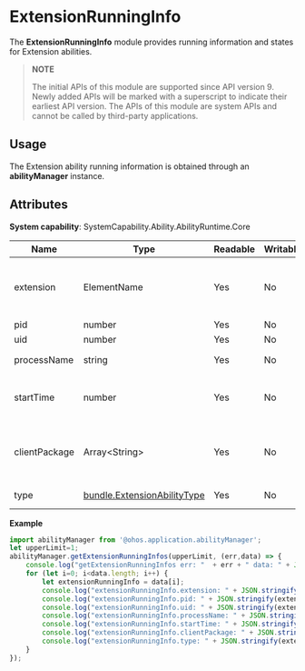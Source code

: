 # ExtensionRunningInfo

The **ExtensionRunningInfo** module provides running information and states for Extension abilities.

> **NOTE**
> 
> The initial APIs of this module are supported since API version 9. Newly added APIs will be marked with a superscript to indicate their earliest API version.
> The APIs of this module are system APIs and cannot be called by third-party applications.

## Usage

The Extension ability running information is obtained through an **abilityManager** instance.

## Attributes

**System capability**: SystemCapability.Ability.AbilityRuntime.Core

| Name| Type| Readable| Writable| Description|
| -------- | -------- | -------- | -------- | -------- |
| extension | ElementName | Yes| No| Information that matches an Extension ability.|
| pid | number | Yes| No| Process ID.|
| uid | number | Yes| No| User ID.|
| processName | string | Yes| No| Process name.|
| startTime | number | Yes| No| Start time of the Extension ability.|
| clientPackage | Array&lt;String&gt; | Yes| No| Names of all packages in the process.|
| type | [bundle.ExtensionAbilityType](js-apis-Bundle.md) | Yes| No| Extension ability type.|

**Example**
```ts
import abilityManager from '@ohos.application.abilityManager';
let upperLimit=1;
abilityManager.getExtensionRunningInfos(upperLimit, (err,data) => {
    console.log("getExtensionRunningInfos err: "  + err + " data: " + JSON.stringify(data));
    for (let i=0; i<data.length; i++) {
        let extensionRunningInfo = data[i];
        console.log("extensionRunningInfo.extension: " + JSON.stringify(extensionRunningInfo.extension));
        console.log("extensionRunningInfo.pid: " + JSON.stringify(extensionRunningInfo.pid));
        console.log("extensionRunningInfo.uid: " + JSON.stringify(extensionRunningInfo.uid));
        console.log("extensionRunningInfo.processName: " + JSON.stringify(extensionRunningInfo.processName));
        console.log("extensionRunningInfo.startTime: " + JSON.stringify(extensionRunningInfo.startTime));
        console.log("extensionRunningInfo.clientPackage: " + JSON.stringify(extensionRunningInfo.clientPackage));
        console.log("extensionRunningInfo.type: " + JSON.stringify(extensionRunningInfo.type));
    }
});
```
